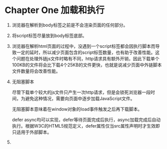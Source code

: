 # Chapter One 加载和执行

1. 浏览器在解析到body标签之前是不会渲染页面的任何部分。

2. 将script标签尽量放到body标签底部。

3. 浏览器在解析html页面的过程中，没遇到一个script标签都会因执行脚本而导致一定的延时，所以减少页面包含的script标签数量，也有助于改善性能。这个问题在处理外链js文件时略有不同，http请求具有额外开销，因此下载单个100KB的文件将会比下载4个25KB的文件更快，也就是说减少页面中外链脚本文件数量将会改善性能。

4. 无阻塞脚本

   尽管下载单个较大的js文件只产生一次http请求，但是会锁死浏览器一段时间，为避免这种情况，需要向页面中逐步加载JavaScript文件。

   无阻塞脚本意味着在window对象的load事件触发之后再下载脚本。

   defer async均可以实现，defer等待页面完成后执行，async加载完成后自动执行。根据W3C的HTML5规范定义，defer属性仅当src属性声明时才生效即只适用于外部脚本。

5. 
